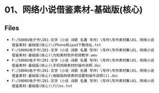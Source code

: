 # 01、网络小说借鉴素材-基础版(核心)

## Files

- `F:/5000G电子书\I01-文学（小说 诗歌 名著 写作）\写作\写作素材集\01、网络小说借鉴素材-基础版(核心)\iPhone和ipad下载地址.txt`
- `F:/5000G电子书\I01-文学（小说 诗歌 名著 写作）\写作\写作素材集\01、网络小说借鉴素材-基础版(核心)\为知素材软件视频教学.wmv`
- `F:/5000G电子书\I01-文学（小说 诗歌 名著 写作）\写作\写作素材集\01、网络小说借鉴素材-基础版(核心)\手机网络素材的操作说明.doc`
- `F:/5000G电子书\I01-文学（小说 诗歌 名著 写作）\写作\写作素材集\01、网络小说借鉴素材-基础版(核心)\电脑版网络素材设置和操作说明(1).doc`
- `F:/5000G电子书\I01-文学（小说 诗歌 名著 写作）\写作\写作素材集\01、网络小说借鉴素材-基础版(核心)\files.txt`
